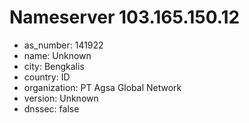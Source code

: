 # Nameserver 103.165.150.12

* as_number: 141922
* name: Unknown
* city: Bengkalis
* country: ID
* organization: PT Agsa Global Network
* version: Unknown
* dnssec: false
